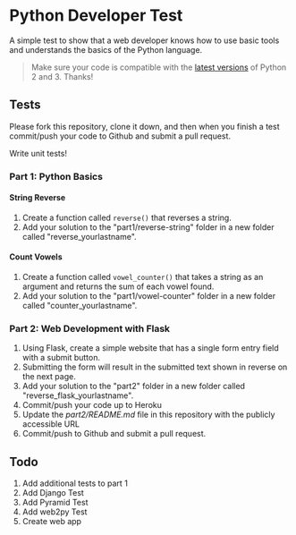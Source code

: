 # Python Developer Test

A simple test to show that a web developer knows how to use basic tools and understands the basics of the Python language.

> Make sure your code is compatible with the [latest versions](https://www.python.org/downloads/) of Python 2 and 3. Thanks!

##  Tests

Please fork this repository, clone it down, and then when you finish a test commit/push your code to Github and submit a pull request.

Write unit tests!

### Part 1: Python Basics

#### String Reverse

1. Create a function called `reverse()` that reverses a string.
1. Add your solution to the "part1/reverse-string" folder in a new folder called "reverse_yourlastname".

#### Count Vowels

1. Create a function called `vowel_counter()` that takes a string as an argument and returns the sum of each vowel found.
1. Add your solution to the "part1/vowel-counter" folder in a new folder called "counter_yourlastname".

### Part 2: Web Development with Flask

1. Using Flask, create a simple website that has a single form entry field with a submit button.
1. Submitting the form will result in the submitted text shown in reverse on the next page.
1. Add your solution to the "part2" folder in a new folder called "reverse_flask_yourlastname".
1. Commit/push your code up to Heroku
1. Update the *part2/README.md* file in this repository with the publicly accessible URL
1. Commit/push to Github and submit a pull request.

## Todo

1. Add additional tests to part 1
1. Add Django Test
1. Add Pyramid Test
1. Add web2py Test
1. Create web app
